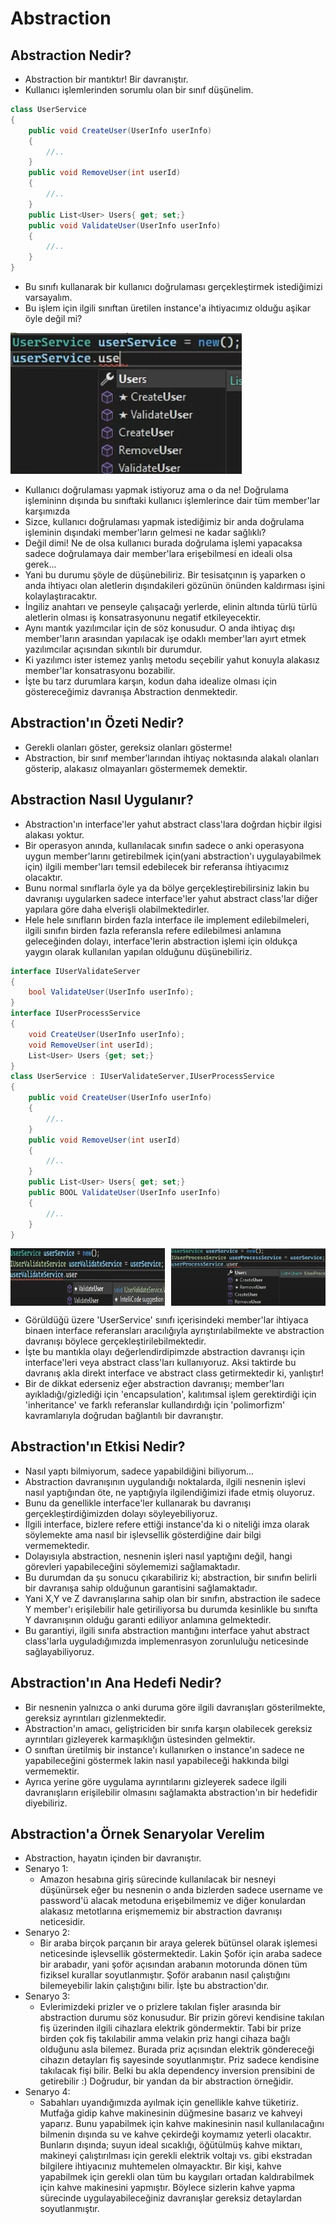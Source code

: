 # Abstraction

## Abstraction Nedir?

* Abstraction bir mantıktır! Bir davranıştır.
* Kullanıcı işlemlerinden sorumlu olan bir sınıf düşünelim.
```csharp
class UserService
{
    public void CreateUser(UserInfo userInfo)
    {
        //..
    }
    public void RemoveUser(int userId)
    {
        //..
    }
    public List<User> Users{ get; set;}
    public void ValidateUser(UserInfo userInfo)
    {
        //..
    }
}
```

* Bu sınıfı kullanarak bir kullanıcı doğrulaması gerçekleştirmek istediğimizi varsayalım.
* Bu işlem için ilgili sınıftan üretilen instance'a ihtiyacımız olduğu aşikar öyle değil mi?

![abstractUserService](../Ders00_Ekstralar/resimler/abstractUserService.png)
* Kullanıcı doğrulaması yapmak istiyoruz ama o da ne! Doğrulama işlemininn dışında bu sınıftaki kullanıcı işlemlerince dair tüm member'lar karşımızda
* Sizce, kullanıcı doğrulaması yapmak istediğimiz bir anda doğrulama işleminin dışındaki member'ların gelmesi ne kadar sağlıklı?
* Değil dimi! Ne de olsa kullanıcı burada doğrulama işlemi yapacaksa sadece doğrulamaya dair member'lara erişebilmesi en ideali olsa gerek...
* Yani bu durumu şöyle de düşünebiliriz. Bir tesisatçının iş yaparken o anda ihtiyacı olan aletlerin dışındakileri gözünün önünden kaldırması işini kolaylaştıracaktır.
* İngiliz anahtarı ve penseyle çalışacağı yerlerde, elinin altında türlü türlü aletlerin olması iş konsatrasyonunu negatif etkileyecektir.
* Aynı mantık yazılımcılar için de söz konusudur. O anda ihtiyaç dışı member'ların arasından yapılacak işe odaklı member'ları ayırt etmek yazılımcılar açısından sıkıntılı bir durumdur.
* Ki yazılımcı ister istemez yanlış metodu seçebilir yahut konuyla alakasız member'lar konsatrasyonu bozabilir.
*  İşte bu tarz durumlara karşın, kodun daha idealize olması için göstereceğimiz davranışa Abstraction denmektedir.

## Abstraction'ın Özeti Nedir?

* Gerekli olanları göster, gereksiz olanları gösterme!
* Abstraction, bir sınıf member'larından ihtiyaç noktasında alakalı olanları gösterip, alakasız olmayanları göstermemek demektir.

## Abstraction Nasıl Uygulanır?

* Abstraction'ın interface'ler yahut abstract class'lara doğrdan hiçbir ilgisi alakası yoktur.
* Bir operasyon anında, kullanılacak sınıfın sadece o anki operasyona uygun member'larını getirebilmek için(yani abstraction'ı uygulayabilmek için) ilgili member'ları temsil edebilecek bir referansa ihtiyacımız olacaktır.
* Bunu normal sınıflarla öyle ya da bölye gerçekleştirebilirsiniz lakin bu davranışı uygularken sadece interface'ler yahut abstract class'lar diğer yapılara göre daha elverişli olabilmektedirler.
* Hele hele sınıfların birden fazla interface ile implement edilebilmeleri, ilgili sınıfın birden fazla referansla refere edilebilmesi anlamına geleceğinden dolayı, interface'lerin abstraction işlemi için oldukça yaygın olarak kullanılan yapılan olduğunu düşünebiliriz.
```csharp
interface IUserValidateServer
{
    bool ValidateUser(UserInfo userInfo);
}
interface IUserProcessService
{
    void CreateUser(UserInfo userInfo);
    void RemoveUser(int userId);
    List<User> Users {get; set;}
}
class UserService : IUserValidateServer,IUserProcessService
{
    public void CreateUser(UserInfo userInfo)
    {
        //..
    }
    public void RemoveUser(int userId)
    {
        //..
    }
    public List<User> Users{ get; set;}
    public BOOL ValidateUser(UserInfo userInfo)
    {
        //..
    }
}
```
<div style="display: flex; justify-content: space-between;">
  <img src="../Ders00_Ekstralar/resimler/abstractIUserValidate.png" alt="abstractIUserValidate" style="width: 49%;"/>
  <img src="../Ders00_Ekstralar/resimler/abstractIUserProcess.png" alt="abstractIUserProcess" style="width: 49%;"/>
</div>

* Görüldüğü üzere 'UserService' sınıfı içerisindeki member'lar ihtiyaca binaen interface referansları aracılığıyla ayrıştırılabilmekte ve abstraction davranışı böylece gerçekleştirilebilmektedir.
* İşte bu mantıkla olayı değerlendirdipimzde abstraction davranışı için interface'leri veya abstract class'ları kullanıyoruz. Aksi taktirde bu davranış akla direkt interface ve abstract class getirmektedir ki, yanlıştır!
* Bir de dikkat ederseniz eğer abstraction davranışı; member'ları ayıkladığı/gizlediği için 'encapsulation', kalıtımsal işlem gerektirdiği için 'inheritance' ve farklı referanslar kullandırdığı için 'polimorfizm' kavramlarıyla doğrudan bağlantılı bir davranıştır.

## Abstraction'ın Etkisi Nedir?

* Nasıl yaptı bilmiyorum, sadece yapabildiğini biliyorum...
* Abstraction davranışının uygulandığı noktalarda, ilgili nesnenin işlevi nasıl yaptığından öte, ne yaptığıyla ilgilendiğimizi ifade etmiş oluyoruz.
* Bunu da genellikle interface'ler kullanarak bu davranışı gerçekleştirdiğimizden dolayı söyleyebiliyoruz.
* İlgili interface, bizlere refere ettiği instance'da ki o niteliği imza olarak söylemekte ama nasıl bir işlevsellik gösterdiğine dair bilgi vermemektedir.
* Dolayısıyla abstraction, nesnenin işleri nasıl yaptığını değil, hangi görevleri yapabileceğini söylememizi sağlamaktadır.
* Bu durumdan da şu sonucu çıkarabiliriz ki; abstraction, bir sınıfın belirli bir davranışa sahip olduğunun garantisini sağlamaktadır.
* Yani X,Y ve Z davranışlarına sahip olan bir sınıfın, abstraction ile sadece Y member'ı erişilebilir hale getiriliyorsa bu durumda kesinlikle bu sınıfta Y davranışının olduğu garanti ediliyor anlamına gelmektedir.
* Bu garantiyi, ilgili sınıfa abstraction mantığını interface yahut abstract class'larla uyguladığımızda implemenrasyon zorunluluğu neticesinde sağlayabiliyoruz.

## Abstraction'ın Ana Hedefi Nedir?

* Bir nesnenin yalnızca o anki duruma göre ilgili davranışları gösterilmekte, gereksiz ayrıntıları gizlenmektedir.
* Abstraction'ın amacı, geliştriciden bir sınıfa karşın olabilecek gereksiz ayrıntıları gizleyerek karmaşıklığın üstesinden gelmektir.
* O sınıftan üretilmiş bir instance'ı kullanırken o instance'ın sadece ne yapabileceğini göstermek lakin nasıl yapabileceği hakkında bilgi vermemektir.
* Ayrıca yerine göre uygulama ayrıntılarını gizleyerek sadece ilgili davranışların erişilebilir olmasını sağlamakta abstraction'ın bir hedefidir diyebiliriz.

## Abstraction'a Örnek Senaryolar Verelim

* Abstraction, hayatın içinden bir davranıştır.
* Senaryo 1:
    * Amazon hesabına giriş sürecinde kullanılacak bir nesneyi düşünürsek eğer bu nesnenin o anda bizlerden sadece username ve password'ü alacak metoduna erişebilmemiz ve diğer konulardan alakasız metotlarına erişmememiz bir abstraction davranışı neticesidir.
* Senaryo 2:
    * Bir araba birçok parçanın bir araya gelerek bütünsel olarak işlemesi neticesinde işlevsellik göstermektedir. Lakin Şoför için araba sadece bir arabadır, yani şoför açısından arabanın motorunda dönen tüm fiziksel kurallar soyutlanmıştır. Şoför arabanın nasıl çalıştığını bilemeyebilir lakin çalıştığını bilir. İşte bu abstraction'dır.
* Senaryo 3:
    * Evlerimizdeki prizler ve o prizlere takılan fişler arasında bir abstraction durumu söz konusudur. Bir prizin görevi kendisine takılan fiş üzerinden ilgili cihazlara elektrik göndermektir. Tabi bir prize birden çok fiş takılabilir amma velakin priz hangi cihaza bağlı olduğunu asla bilemez. Burada priz açısından elektrik göndereceği cihazın detayları fiş sayesinde soyutlanmıştır. Priz sadece kendisine takılacak fişi bilir. Belki bu akla dependency inversion prensibini de getirebilir :) Doğrudur, bir yandan da bir abstraction örneğidir.
* Senaryo 4:
    * Sabahları uyandığımızda ayılmak için genellikle kahve tüketiriz. Mutfağa gidip kahve makinesinin düğmesine basarız ve kahveyi yaparız. Bunu yapabilmek için kahve makinesinin nasıl kullanılacağını bilmenin dışında su ve kahve çekirdeği koymamız yeterli olacaktır. Bunların dışında; suyun ideal sıcaklığı, öğütülmüş kahve miktarı, makineyi çalıştırılması için gerekli elektrik voltajı vs. gibi ekstradan bilgilere ihtiyacınız muhtemelen olmayacktır. Bir kişi, kahve yapabilmek için gerekli olan tüm bu kaygıları ortadan kaldırabilmek için kahve makinesini yapmıştır. Böylece sizlerin kahve yapma sürecinde uygulayabileceğiniz davranışlar gereksiz detaylardan soyutlanmıştır.
